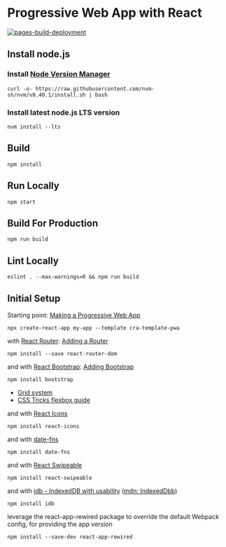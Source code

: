 # Progressive Web App with React
[![pages-build-deployment](https://github.com/jumpingElephant/react-timesheet-pwa/actions/workflows/pages/pages-build-deployment/badge.svg)](https://github.com/jumpingElephant/react-timesheet-pwa/actions/workflows/pages/pages-build-deployment)

## Install node.js

### Install [Node Version Manager](https://github.com/nvm-sh/nvm?tab=readme-ov-file#install--update-script)

```shell
curl -o- https://raw.githubusercontent.com/nvm-sh/nvm/v0.40.1/install.sh | bash
```

### Install latest node.js LTS version

```shell
nvm install --lts
```

## Build

```shell
npm install
```

## Run Locally

```shell
npm start
```

## Build For Production

```shell
npm run build
```

## Lint Locally

```shell
eslint . --max-warnings=0 && npm run build
```


## Initial Setup

Starting point: [Making a Progressive Web App](https://create-react-app.dev/docs/making-a-progressive-web-app)

```shell
npx create-react-app my-app --template cra-template-pwa
```

with [React Router](https://reactrouter.com/en/main): [Adding a Router](https://create-react-app.dev/docs/adding-a-router)

```shell
npm install --save react-router-dom
```

and
with [React Bootstrap](https://react-bootstrap.github.io/docs/components/accordion): [Adding Bootstrap](https://create-react-app.dev/docs/adding-bootstrap)

```shell
npm install bootstrap
```

- [Grid system](https://react-bootstrap.github.io/docs/layout/grid)
- [CSS Tricks flexbox guide](https://css-tricks.com/snippets/css/a-guide-to-flexbox/#flexbox-background)

and with [React Icons](https://react-icons.github.io/react-icons/)

```shell
npm install react-icons
```

and with [date-fns](https://date-fns.org/docs/Getting-Started)

```shell
npm install date-fns
```

and with [React Swipeable](https://commerce.nearform.com/open-source/react-swipeable/docs/)

```shell
npm install react-swipeable
```

and with [idb - IndexedDB with usability](https://github.com/jakearchibald/idb#readme) ([mdn: IndexedDbb](https://developer.mozilla.org/en-US/docs/Web/API/IndexedDB_API/Using_IndexedDB))

```shell
npm install idb
```

leverage the react-app-rewired package to override the default Webpack config, for providing the app version

```shell
npm install --save-dev react-app-rewired
```
